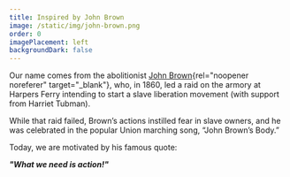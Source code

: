 ```yaml
---
title: Inspired by John Brown
image: /static/img/john-brown.png
order: 0
imagePlacement: left
backgroundDark: false
---
```


Our name comes from the abolitionist [John Brown](<https://en.wikipedia.org/wiki/John_Brown_(abolitionist)>){rel="noopener noreferer" target="\_blank"}, who, in 1860, led a raid on the armory at Harpers Ferry intending to start a slave liberation movement (with support from Harriet Tubman).

While that raid failed, Brown’s actions instilled fear in slave owners, and he was celebrated in the popular Union marching song, “John Brown’s Body.”

Today, we are motivated by his famous quote:

**_"What we need is action!"_**
